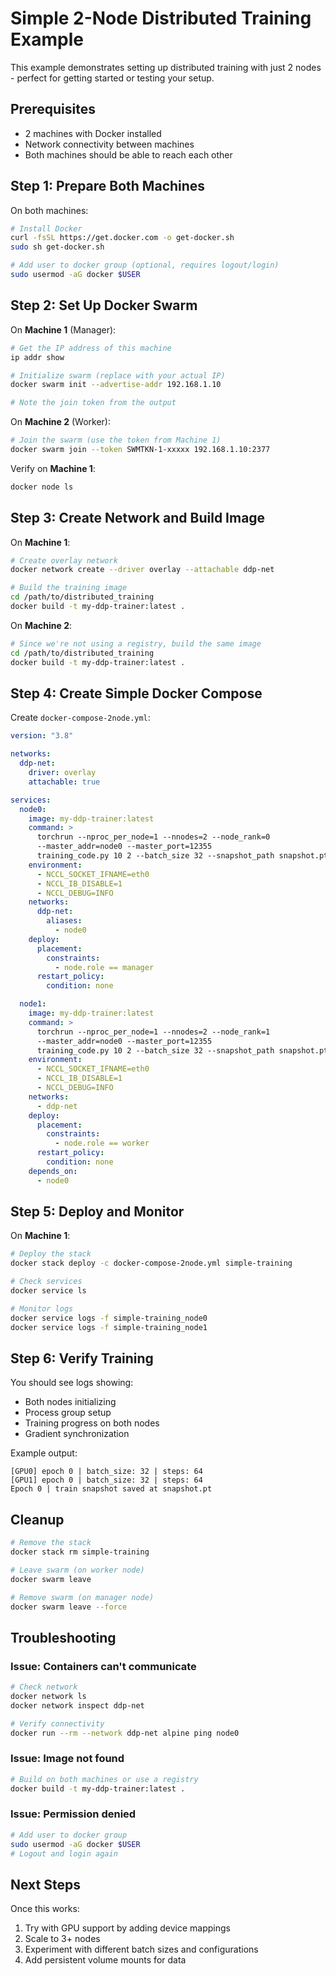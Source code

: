 # Simple 2-Node Distributed Training Example

This example demonstrates setting up distributed training with just 2 nodes - perfect for getting started or testing your setup.

## Prerequisites

- 2 machines with Docker installed
- Network connectivity between machines
- Both machines should be able to reach each other

## Step 1: Prepare Both Machines

On both machines:

```bash
# Install Docker
curl -fsSL https://get.docker.com -o get-docker.sh
sudo sh get-docker.sh

# Add user to docker group (optional, requires logout/login)
sudo usermod -aG docker $USER
```

## Step 2: Set Up Docker Swarm

On **Machine 1** (Manager):
```bash
# Get the IP address of this machine
ip addr show

# Initialize swarm (replace with your actual IP)
docker swarm init --advertise-addr 192.168.1.10

# Note the join token from the output
```

On **Machine 2** (Worker):
```bash
# Join the swarm (use the token from Machine 1)
docker swarm join --token SWMTKN-1-xxxxx 192.168.1.10:2377
```

Verify on **Machine 1**:
```bash
docker node ls
```

## Step 3: Create Network and Build Image

On **Machine 1**:
```bash
# Create overlay network
docker network create --driver overlay --attachable ddp-net

# Build the training image
cd /path/to/distributed_training
docker build -t my-ddp-trainer:latest .
```

On **Machine 2**:
```bash
# Since we're not using a registry, build the same image
cd /path/to/distributed_training
docker build -t my-ddp-trainer:latest .
```

## Step 4: Create Simple Docker Compose

Create `docker-compose-2node.yml`:

```yaml
version: "3.8"

networks:
  ddp-net:
    driver: overlay
    attachable: true

services:
  node0:
    image: my-ddp-trainer:latest
    command: >
      torchrun --nproc_per_node=1 --nnodes=2 --node_rank=0
      --master_addr=node0 --master_port=12355
      training_code.py 10 2 --batch_size 32 --snapshot_path snapshot.pt
    environment:
      - NCCL_SOCKET_IFNAME=eth0
      - NCCL_IB_DISABLE=1
      - NCCL_DEBUG=INFO
    networks:
      ddp-net:
        aliases:
          - node0
    deploy:
      placement:
        constraints:
          - node.role == manager
      restart_policy:
        condition: none

  node1:
    image: my-ddp-trainer:latest
    command: >
      torchrun --nproc_per_node=1 --nnodes=2 --node_rank=1
      --master_addr=node0 --master_port=12355
      training_code.py 10 2 --batch_size 32 --snapshot_path snapshot.pt
    environment:
      - NCCL_SOCKET_IFNAME=eth0
      - NCCL_IB_DISABLE=1
      - NCCL_DEBUG=INFO
    networks:
      - ddp-net
    deploy:
      placement:
        constraints:
          - node.role == worker
      restart_policy:
        condition: none
    depends_on:
      - node0
```

## Step 5: Deploy and Monitor

On **Machine 1**:
```bash
# Deploy the stack
docker stack deploy -c docker-compose-2node.yml simple-training

# Check services
docker service ls

# Monitor logs
docker service logs -f simple-training_node0
docker service logs -f simple-training_node1
```

## Step 6: Verify Training

You should see logs showing:
- Both nodes initializing
- Process group setup
- Training progress on both nodes
- Gradient synchronization

Example output:
```
[GPU0] epoch 0 | batch_size: 32 | steps: 64
[GPU1] epoch 0 | batch_size: 32 | steps: 64
Epoch 0 | train snapshot saved at snapshot.pt
```

## Cleanup

```bash
# Remove the stack
docker stack rm simple-training

# Leave swarm (on worker node)
docker swarm leave

# Remove swarm (on manager node)
docker swarm leave --force
```

## Troubleshooting

### Issue: Containers can't communicate
```bash
# Check network
docker network ls
docker network inspect ddp-net

# Verify connectivity
docker run --rm --network ddp-net alpine ping node0
```

### Issue: Image not found
```bash
# Build on both machines or use a registry
docker build -t my-ddp-trainer:latest .
```

### Issue: Permission denied
```bash
# Add user to docker group
sudo usermod -aG docker $USER
# Logout and login again
```

## Next Steps

Once this works:
1. Try with GPU support by adding device mappings
2. Scale to 3+ nodes
3. Experiment with different batch sizes and configurations
4. Add persistent volume mounts for data 